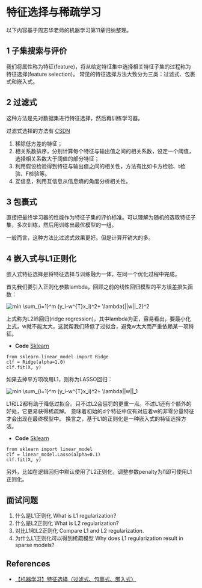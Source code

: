 # 特征选择与稀疏学习
以下内容基于周志华老师的机器学习第11章归纳整理。

## 1 子集搜索与评价
我们将属性称为特征(feature)，将从给定特征集中选择相关特征子集的过程称为特征选择(feature selection)。
常见的特征选择方法大致分为三类：过滤式、包裹式和嵌入式。

## 2 过滤式
这种方法是先对数据集进行特征选择，然后再训练学习器。

过滤式选择的方法有 [CSDN](https://blog.csdn.net/pxhdky/java/article/details/86305538)
1. 移除低方差的特征；
2. 相关系数排序，分别计算每个特征与输出值之间的相关系数，设定一个阈值，选择相关系数大于阈值的部分特征；
3. 利用假设检验得到特征与输出值之间的相关性，方法有比如卡方检验、t检验、F检验等。
4. 互信息，利用互信息从信息熵的角度分析相关性。

## 3 包裹式
直接把最终学习器的性能作为特征子集的评价标准。可以理解为随机的选取特征子集，多次训练，然后用训练出最优模型的一组。

一般而言，这种方法比过滤式效果更好。但是计算开销大的多。

## 4 嵌入式与L1正则化
嵌入式特征选择是将特征选择与训练融为一体，在同一个优化过程中完成。

首先我们要引入正则化参数lambda，回顾之前的线性回归模型的平方误差损失函数：

![min \sum_{i=1}^m (y_i-w^{T}x_i)^2+ \lambda{||w||_2}^2](https://render.githubusercontent.com/render/math?math=min%20%5Csum_%7Bi%3D1%7D%5Em%20(y_i-w%5E%7BT%7Dx_i)%5E2%2B%20%5Clambda%7B%7C%7Cw%7C%7C_2%7D%5E2)

上式称为L2岭回归(ridge regression)，其中lambda为正，容易看出，要最小化上式，w就不能太大，这就帮我们降低了过拟合，避免w太大而严重依赖某一项特征。

- **Code** [Sklearn](https://scikit-learn.org/stable/modules/generated/sklearn.linear_model.Ridge.html)
```
from sklearn.linear_model import Ridge
clf = Ridge(alpha=1.0)
clf.fit(X, y)
```

如果去掉平方项改用L1，则称为LASSO回归：

![min \sum_{i=1}^m (y_i-w^{T}x_i)^2+ \lambda||w||_1](https://render.githubusercontent.com/render/math?math=min%20%5Csum_%7Bi%3D1%7D%5Em%20(y_i-w%5E%7BT%7Dx_i)%5E2%2B%20%5Clambda%7C%7Cw%7C%7C_1)

L1和L2都有助于降低过拟合。只不过L2会惩罚的更重一点。不过L1还有个额外的好处，它更易获得稀疏解。
意味着初始的d个特征中仅有对应着w的非零分量特征才会出现在最终模型中。
换言之，基于L1的正则化是一种嵌入式的特征选择方法。

- **Code** [Sklearn](https://scikit-learn.org/stable/modules/generated/sklearn.linear_model.Lasso.html)
```
from sklearn import linear_model
clf = linear_model.Lasso(alpha=0.1)
clf.fit(X, y)
```

另外，比如在逻辑回归中默认使用了L2正则化，调整参数penalty为l1即可使用L1正则化。

## 面试问题
1. 什么是L1正则化 What is L1 regularization?
2. 什么是L2正则化 What is L2 regularization?
3. 对比L1和L2正则化 Compare L1 and L2 regularization.
4. 为什么L1正则化可以得到稀疏模型 Why does L1 regularization result in sparse models?

## References
- [【机器学习】特征选择（过滤式、包裹式、嵌入式）](https://blog.csdn.net/pxhdky/java/article/details/86305538)
